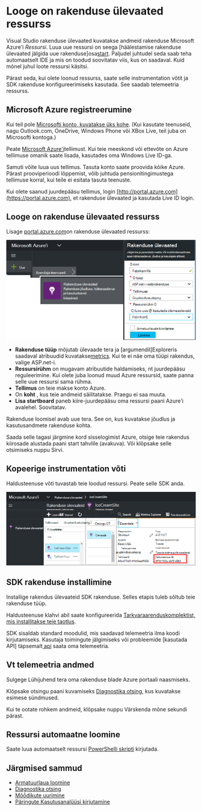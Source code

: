 <properties 
    pageTitle="Saate luua uue rakenduse ülevaated ressursi | Microsoft Azure'i" 
    description="Saate häälestada rakenduse ülevaated jälgimine reaalajas uus rakendus. Veebipõhise moodust." 
    services="application-insights" 
    documentationCenter=""
    authors="alancameronwills" 
    manager="douge"/>

<tags 
    ms.service="application-insights" 
    ms.workload="tbd" 
    ms.tgt_pltfrm="ibiza" 
    ms.devlang="na" 
    ms.topic="article" 
    ms.date="08/26/2016" 
    ms.author="awills"/>

# <a name="create-an-application-insights-resource"></a>Looge on rakenduse ülevaated ressurss

Visual Studio rakenduse ülevaated kuvatakse andmeid rakenduse Microsoft Azure'i *Ressursi*. Luua uue ressursi on seega [häälestamise rakenduse ülevaated jälgida uue rakenduse]osa[start]. Paljudel juhtudel seda saab teha automaatselt IDE ja mis on toodud soovitatav viis, kus on saadaval. Kuid mõnel juhul loote ressursi käsitsi.

Pärast seda, kui olete loonud ressurss, saate selle instrumentation võtit ja SDK rakenduse konfigureerimiseks kasutada. See saadab telemeetria ressurss.

## <a name="sign-up-to-microsoft-azure"></a>Microsoft Azure registreerumine

Kui teil pole [Microsofti konto, kuvatakse üks kohe](http://live.com). (Kui kasutate teenuseid, nagu Outlook.com, OneDrive, Windows Phone või XBox Live, teil juba on Microsofti kontoga.)

Peate [Microsoft Azure'i](http://azure.com)tellimust. Kui teie meeskond või ettevõte on Azure tellimuse omanik saate lisada, kasutades oma Windows Live ID-ga.

Samuti võite luua uus tellimus. Tasuta konto saate proovida kõike Azure. Pärast prooviperioodi lõppemist, võib juhtuda pensionitingimustega tellimuse korral, kui teile ei esitata tasuta teenuste. 

Kui olete saanud juurdepääsu tellimus, login [http://portal.azure.com](https://portal.azure.com), et rakenduse ülevaated ja kasutada Live ID login.


## <a name="create-an-application-insights-resource"></a>Looge on rakenduse ülevaated ressurss
  

Lisage [portal.azure.com](https://portal.azure.com)on rakenduse ülevaated ressurss:

![Klõpsake nuppu Uus, taotlus ülevaateid](./media/app-insights-create-new-resource/01-new.png)


* **Rakenduse tüüp** mõjutab ülevaade tera ja [argumendil]Exploreris saadaval atribuudid kuvatakse[metrics]. Kui te ei näe oma tüüpi rakendus, valige ASP.net-i.
* **Ressursirühm** on mugavam atribuutide haldamiseks, nt juurdepääsu reguleerimine. Kui olete juba loonud muud Azure ressursid, saate panna selle uue ressursi sama rühma.
* **Tellimus** on teie makse konto Azure.
* On **koht** , kus teie andmeid säilitatakse. Praegu ei saa muuta.
* **Lisa startboard** paneb kiire-juurdepääsu oma ressursi paani Azure'i avalehel. Soovitatav.

Rakenduse loomisel avab uue tera. See on, kus kuvatakse jõudlus ja kasutusandmete rakenduse kohta. 

Saada selle tagasi järgmine kord sisselogimist Azure, otsige teie rakendus kiirosade alustada paani start tahvlile (avakuva). Või klõpsake selle otsimiseks nuppu Sirvi.


## <a name="copy-the-instrumentation-key"></a>Kopeerige instrumentation võti

Haldusteenuse võti tuvastab teie loodud ressursi. Peate selle SDK anda.

![Klõpsake nuppu Essentials, klõpsake Instrumentation klahvi, klahvikombinatsiooni CTRL + C](./media/app-insights-create-new-resource/02-props.png)

## <a name="install-the-sdk-in-your-app"></a>SDK rakenduse installimine

Installige rakendus ülevaateid SDK rakenduse. Selles etapis tuleb sõltub teie rakenduse tüüp. 

Haldusteenuse klahvi abil saate konfigureerida [Tarkvaraarenduskomplektist, mis installitakse teie taotlus][start].

SDK sisaldab standard moodulid, mis saadavad telemeetria ilma koodi kirjutamiseks. Kasutaja toimingute jälgimiseks või probleemide [kasutada API] täpsemalt[ api] saata oma telemeetria.


## <a name="monitor"></a>Vt telemeetria andmed

Sulgege Lühijuhend tera oma rakenduse blade Azure portaali naasmiseks.

Klõpsake otsingu paani kuvamiseks [Diagnostika otsing][diagnostic], kus kuvatakse esimese sündmused. 

Kui te ootate rohkem andmeid, klõpsake nuppu Värskenda mõne sekundi pärast.

## <a name="creating-a-resource-automatically"></a>Ressursi automaatne loomine

Saate luua automaatselt ressursi [PowerShelli skripti](app-insights-powershell-script-create-resource.md) kirjutada.

## <a name="next-steps"></a>Järgmised sammud

* [Armatuurlaua loomine](app-insights-dashboards.md)
* [Diagnostika otsing](app-insights-diagnostic-search.md)
* [Mõõdikute uurimine](app-insights-metrics-explorer.md)
* [Päringute Kasutusanalüüsi kirjutamine](app-insights-analytics.md)


<!--Link references-->

[api]: app-insights-api-custom-events-metrics.md
[diagnostic]: app-insights-diagnostic-search.md
[metrics]: app-insights-metrics-explorer.md
[start]: app-insights-overview.md

 